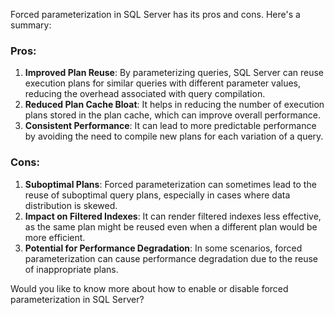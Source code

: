 Forced parameterization in SQL Server has its pros and cons. Here's a summary:

### Pros:
1. **Improved Plan Reuse**: By parameterizing queries, SQL Server can reuse execution plans for similar queries with different parameter values, reducing the overhead associated with query compilation.
2. **Reduced Plan Cache Bloat**: It helps in reducing the number of execution plans stored in the plan cache, which can improve overall performance.
3. **Consistent Performance**: It can lead to more predictable performance by avoiding the need to compile new plans for each variation of a query.

### Cons:
1. **Suboptimal Plans**: Forced parameterization can sometimes lead to the reuse of suboptimal query plans, especially in cases where data distribution is skewed.
2. **Impact on Filtered Indexes**: It can render filtered indexes less effective, as the same plan might be reused even when a different plan would be more efficient.
3. **Potential for Performance Degradation**: In some scenarios, forced parameterization can cause performance degradation due to the reuse of inappropriate plans.

Would you like to know more about how to enable or disable forced parameterization in SQL Server?

